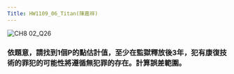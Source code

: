 ```yaml
---
Title: HW1109_06_Titan(陳嘉祥)
---
```


![CH8 02_Q26](https://github.com/user-attachments/assets/49ba0a1c-9b8d-40e9-a569-7be8efd256f6)

### 依題意，請找到1個P的點估計值，至少在監獄釋放後3年，犯有康復技術的罪犯的可能性將遵循無犯罪的存在。計算誤差範圍。
